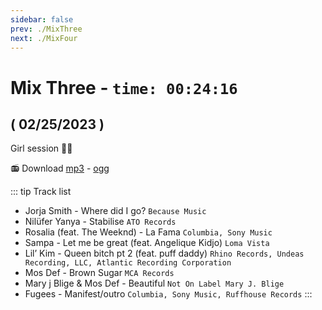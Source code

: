 ```yaml
---
sidebar: false
prev: ./MixThree
next: ./MixFour
---
```


#  Mix Three - `time: 00:24:16`
## ( 02/25/2023 )

Girl session 👸🏽

<my-live-archives url="https://live.rouquin.me/archives/MixThree.mp4" urltrack="../vtt/MixThree.vtt" datenamemix="02/25/2023 :: Mix Three"></my-live-archives>

📻 Download [mp3](https://live.rouquin.me/archives/MixThree.mp3) - [ogg](https://live.rouquin.me/archives/MixThree.ogg)

::: tip Track list

- Jorja Smith - Where did I go? `Because Music`
- Nilüfer Yanya - Stabilise `ATO Records`
- Rosalia (feat. The Weeknd) - La Fama `Columbia, Sony Music`
- Sampa - Let me be great (feat. Angelique Kidjo) `Loma Vista`
- Lil’ Kim - Queen bitch pt 2 (feat. puff daddy) `Rhino Records, Undeas Recording, LLC, Atlantic Recording Corporation`
- Mos Def - Brown Sugar `MCA Records`
- Mary j Blige & Mos Def - Beautiful `Not On Label Mary J. Blige`
- Fugees - Manifest/outro `Columbia, Sony Music, Ruffhouse Records`
:::